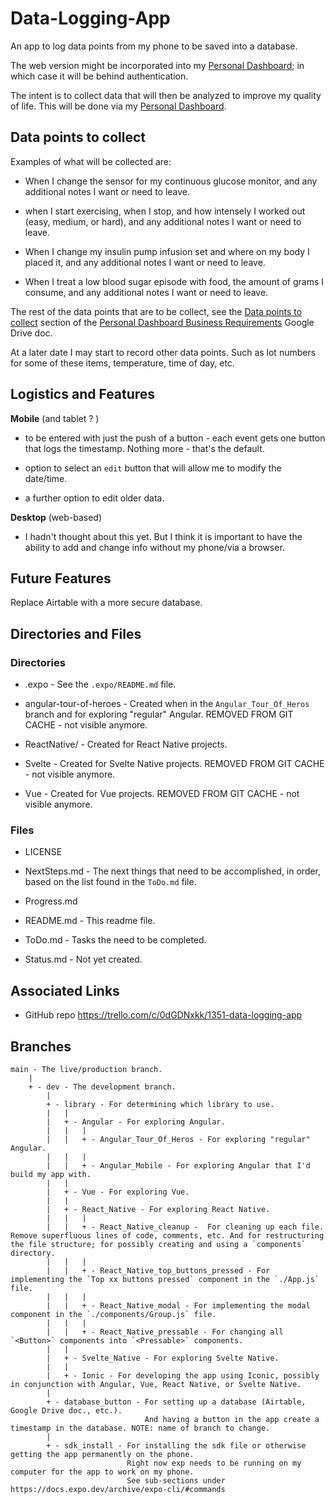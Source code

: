# Data-Logging-App

An app to log data points from my phone to be saved into a database.

The web version might be incorporated into my [Personal Dashboard](https://github.com/JamieBort/PersonalDashboard); in which case it will be behind authentication.

The intent is to collect data that will then be analyzed to improve my quality of life. This will be done via my [Personal Dashboard](https://github.com/JamieBort/PersonalDashboard).

## Data points to collect

Examples of what will be collected are:

- When I change the sensor for my continuous glucose monitor, and any additional notes I want or need to leave.

- when I start exercising, when I stop, and how intensely I worked out (easy, medium, or hard), and any additional notes I want or need to leave.

- When I change my insulin pump infusion set and where on my body I placed it, and any additional notes I want or need to leave.

- When I treat a low blood sugar episode with food, the amount of grams I consume, and any additional notes I want or need to leave.

The rest of the data points that are to be collect, see the [Data points to collect](https://docs.google.com/document/d/1KQw0Kq4O_SCzxrQZaZg0MucxXqoEE0kOTe9mDmxpD2M/edit#heading=h.yevh3z6ycq85) section of the [Personal Dashboard Business Requirements](https://docs.google.com/document/d/1KQw0Kq4O_SCzxrQZaZg0MucxXqoEE0kOTe9mDmxpD2M/) Google Drive doc.

At a later date I may start to record other data points. Such as lot numbers for some of these items, temperature, time of day, etc.

## Logistics and Features

**Mobile** (and tablet ? )

- to be entered with just the push of a button - each event gets one button that logs the timestamp. Nothing more - that's the default.

- option to select an `edit` button that will allow me to modify the date/time.

- a further option to edit older data.

**Desktop** (web-based)

- I hadn't thought about this yet.
  But I think it is important to have the ability to add and change info without my phone/via a browser.

## Future Features

Replace Airtable with a more secure database.

## Directories and Files

### Directories

- .expo - See the `.expo/README.md` file.

- angular-tour-of-heroes - Created when in the `Angular_Tour_Of_Heros` branch and for exploring "regular" Angular. REMOVED FROM GIT CACHE - not visible anymore.

- ReactNative/ - Created for React Native projects.

- Svelte - Created for Svelte Native projects. REMOVED FROM GIT CACHE - not visible anymore.

- Vue - Created for Vue projects. REMOVED FROM GIT CACHE - not visible anymore.

### Files

- LICENSE

- NextSteps.md - The next things that need to be accomplished, in order, based on the list found in the `ToDo.md` file.

- Progress.md

- README.md - This readme file.

- ToDo.md - Tasks the need to be completed.

* Status.md - Not yet created.

## Associated Links

- GitHub repo https://trello.com/c/0dGDNxkk/1351-data-logging-app

## Branches

```
main - The live/production branch.
    |
    + - dev - The development branch.
        |
        + - library - For determining which library to use.
        |   |
        |   + - Angular - For exploring Angular.
        |   |   |
        |   |   + - Angular_Tour_Of_Heros - For exploring "regular" Angular.
        |   |   |
        |   |   + - Angular_Mobile - For exploring Angular that I'd build my app with.
        |   |
        |   + - Vue - For exploring Vue.
        |   |
        |   + - React_Native - For exploring React Native.
        |   |   |
        |   |   + - React_Native_cleanup -  For cleaning up each file. Remove superfluous lines of code, comments, etc. And for restructuring the file structure; for possibly creating and using a `components` directory.
        |   |   |
        |   |   + - React_Native_top_buttons_pressed - For implementing the `Top xx buttons pressed` component in the `./App.js` file.
        |   |   |
        |   |   + - React_Native_modal - For implementing the modal component in the `./components/Group.js` file.
        |   |   |
        |   |   + - React_Native_pressable - For changing all `<Button>` components into `<Pressable>` components.
        |   |
        |   + - Svelte_Native - For exploring Svelte Native.
        |   |
        |   + - Ionic - For developing the app using Iconic, possibly in conjunction with Angular, Vue, React Native, or Svelte Native.
        |
        + - database_button - For setting up a database (Airtable, Google Drive doc., etc.).
                              And having a button in the app create a timestamp in the database. NOTE: name of branch to change.
        |
        + - sdk_install - For installing the sdk file or otherwise getting the app permanently on the phone.
                          Right now exp needs to be running on my computer for the app to work on my phone.
                          See sub-sections under https://docs.expo.dev/archive/expo-cli/#commands
```

